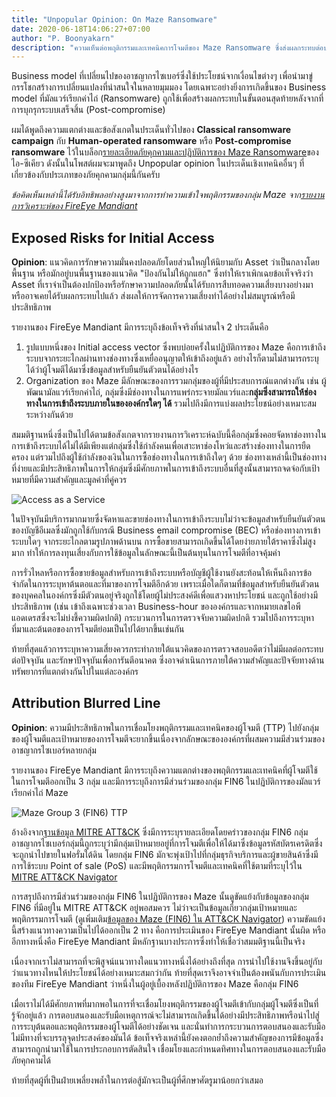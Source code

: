 ```yaml
---
title: "Unpopular Opinion: On Maze Ransomware"
date: 2020-06-18T14:06:27+07:00
author: "P. Boonyakarn"
description: "ความเห็นต่อพฤติกรรมและเทคนิคการโจมตีของ Maze Ransomware ซึ่งส่งผลกระทบต่อประสิทธืภาพในการตรวจจับและรับมือภัยคุกคาม"
---
```


Business model ที่เปลี่ยนไปของอาชญากรไซเบอร์ซึ่งใช้ประโยชน์จากเงื่อนไขต่างๆ เพื่อนำมาขู่กรรโชกสร้างการเปลี่ยนแปลงที่น่าสนใจในหลายมุมมอง โดยเฉพาะอย่างยิ่งการเกิดขึ้นของ Business model ที่มัลแวร์เรียกค่าไถ่ (Ransomware) ถูกใช้เพื่อสร้างผลกระทบในขั้นตอนสุดท้ายหลังจากที่การบุกรุกระบบเสร็จสิ้น (Post-compromise) 

ผมได้พูดถึงความแตกต่างและข้อสังเกตในประเด็นทั่วไปของ **Classical ransomware campaign** กับ **Human-operated ransomware** หรือ **Post-compromise ransomware** ไว้ในบล็อก[รายละเอียดภัยคุกคามและปฏิบัติการของ Maze Ransomware](https://www.i-secure.co.th/2020/06/threat-information-maze-ransomware/)ของไอ-ซีเคียว ดังนั้นในโพสต์ผมจะมาพูดถึง Unpopular opinion ในประเด็นเชิงเทคนิคอื่นๆ ที่เกี่ยวข้องกับประเภทของภัยคุกคามกลุ่มนี้กันครับ

*ข้อคิดเห็นเหล่านี้ได้รับอิทธิพลอย่างสูงมาจากการทำความเข้าใจพฤติกรรมของกลุ่ม Maze จาก[รายงานการวิเคราะห์ของ FireEye Mandiant](https://www.fireeye.com/blog/threat-research/2020/05/tactics-techniques-procedures-associated-with-maze-ransomware-incidents.html)*

## Exposed Risks for Initial Access

**Opinion**: แนวคิดการรักษาความมั่นคงปลอดภัยโดยส่วนใหญ่ให้นิยามกับ Asset ว่าเป็นกลางโดยพื้นฐาน หรือมักอยู่บนพื้นฐานของแนวคิด "ป้องกันไม่ให้ถูกแฮก" ซึ่งทำให้เราเพิกเฉยข้อเท็จจริงว่า Asset ที่เราจำเป็นต้องปกป้องหรือรักษาความปลอดภัยนั้นได้รับการสืบทอดความเสี่ยงบางอย่างมา หรืออาจเคยได้รับผลกระทบไปแล้ว ส่งผลให้การจัดการความเสี่ยงทำได้อย่างไม่สมบูรณ์หรือมีประสิทธิภาพ

รายงานของ FireEye Mandiant มีการระบุถึงข้อเท็จจริงที่น่าสนใจ 2 ประเด็นคือ

1. รูปแบบหนึ่งของ Initial access vector ซึ่งพบบ่อยครั้งในปฏิบัติการของ Maze คือการเข้าถึงระบบจากระยะไกลผ่านทางช่องทางซึ่งเหยื่ออนุญาตให้เข้าถึงอยู่แล้ว อย่างไรก็ตามไม่สามารถระบุได้ว่าผู้โจมตีได้มาซึ่งข้อมูลสำหรับยืนยันตัวตนได้อย่างไร
2. Organization ของ Maze มีลักษณะของการรวมกลุ่มของผู้ที่มีประสบการณ์แตกต่างกัน เช่น ผู้พัฒนามัลแวร์เรียกค่าไถ่, กลุ่มซึ่งมีช่องทางในการแพร่กระจายมัลแวร์และ**กลุ่มซึ่งสามารถให้ช่องทางในการเข้าถึงระบบภายในขององค์กรใดๆ ได้** รวมไปถึงมีการแบ่งผลประโยชน์อย่างเหมาะสมระหว่างกันด้วย

สมมติฐานหนึ่งซึ่งเป็นไปได้ตามข้อสังเกตจากรายงานการวิเคราะห์ฉบับนี้คือกลุ่มซึ่งคอยจัดหาช่องทางในการเข้าถึงระบบได้ไม่ได้มีเพียงแต่กลุ่มซึ่งใช้กำลังคนเพื่อเสาะหาช่องโหว่และสร้างช่องทางในการยืดครอง แต่รวมไปถึงผู้ใช้กำลังของเงินในการซื้อช่องทางในการเข้าถึงใดๆ ด้วย ช่องทางเหล่านี้เป็นช่องทางที่ง่ายและมีประสิทธิภาพในการให้กลุ่มซึ่งมีศักยภาพในการเข้าถึงระบบอื่นที่สูงนั้นสามารถจดจ่อกับเป้าหมายที่มีความสำคัญและมูลค่าที่คู่ควร

![Access as a Service](https://pandora-artifacts.s3.ap-southeast-1.amazonaws.com/public/zstTunD.png)

ในปัจจุบันมีบริการมากมายซึ่งจัดหาและขายช่องทางในการเข้าถึงระบบไม่ว่าจะข้อมูลสำหรับยืนยันตัวตนของบัญชีอีเมลซึ่งมักถูกใช้กับกรณี Business email compromise (BEC) หรือช่องทางการเข้าระบบใดๆ จากระยะไกลตามรูปภาพด้านบน การซื้อขายสามารถเกิดขึ้นได้โดยง่ายภายใต้ราคาซึ่งไม่สูงมาก ทำให้การลงทุนเสี่ยงกับการใช้ข้อมูลในลักษณะนี้เป็นต้นทุนในการโจมตีที่อาจคุ้มค่า

การรั่วไหลหรือการซื้อขายข้อมูลสำหรับการเข้าถึงระบบหรือบัญชีผู้ใช้งานยังสะท้อนให้เห็นถึงการข้อจำกัดในการระบุหาต้นตอและที่มาของการโจมตีอีกด้วย เพราะเมื่อใดก็ตามที่ข้อมูลสำหรับยืนยันตัวตนของบุคคลในองค์กรซึ่งมีตัวตนอยู่จริงถูกใช้โดยผู้ไม่ประสงค์ดีเพื่อแสวงหาประโยชน์ และถูกใช้อย่างมีประสิทธิภาพ (เช่น เข้าถึงเฉพาะช่วงเวลา Business-hour ขององค์กรและจากหมายเลขไอพีแอดเดรสซึ่งจะไม่บ่งชี้ความผิดปกติ) กระบวนการในการตรวจจับความผิดปกติ รวมไปถึงการระบุหาที่มาและต้นตอของการโจมตีย่อมเป็นไปได้ยากขึ้นเช่นกัน

ท้ายที่สุดแล้วการระบุหาความเสี่ยงควรกระทำภายใต้แนวคิดของการตรวจสอบอดีตว่าไม่มีผลต่อกระทบต่อปัจจุบัน และรักษาปัจจุบันเพื่อการันตีอนาคต ซึ่งอาจดำเนินการภายใต้ความสำคัญและปัจจัยทางด้านทรัพยากรที่แตกต่างกันไปในแต่ละองค์กร 

## Attribution Blurred Line

**Opinion**: ความมีประสิทธิภาพในการเชื่อมโยงพฤติกรรมและเทคนิคของผู้โจมตี (TTP) ไปยังกลุ่มของผู้โจมตีและเป้าหมายของการโจมตีจะยากขึ้นเนื่องจากลักษณะขององค์กรที่ผสมความมีส่วนร่วมของอาชญากรไซเบอร์หลายกลุ่ม

รายงานของ FireEye Mandiant มีการระบุถึงความแตกต่างของพฤติกรรมและเทคนิคที่ผู้โจมตีใช้ในการโจมตีออกเป็น 3 กลุ่ม และมีการระบุถึงการมีส่วนร่วมของกลุ่ม FIN6 ในปฏิบัติการของมัลแวร์เรียกค่าไถ่ Maze

![Maze Group 3 (FIN6) TTP](https://pandora-artifacts.s3.ap-southeast-1.amazonaws.com/public/mgCiWOl.png)

อ้างอิงจาก[ฐานข้อมูล MITRE ATT&CK](https://attack.mitre.org/groups/G0037/) ซึ่งมีการระบุรายละเอียดโดยคร่าวของกลุ่ม FIN6 กลุ่มอาชญากรไซเบอร์กลุ่มนี้ถูกระบุว่ามีกลุ่มเป้าหมายอยู่ที่การโจมตีเพื่อให้ได้มาซึ่งข้อมูลรหัสบัตรเครดิตซึ่งจะถูกนำไปขายในฟอรั่มใต้ดิน โดยกลุ่ม FIN6 มักจะพุ่งเป้าไปที่กลุ่มธุรกิจบริการและผู้ขายสินค้าซึ่งมีการใช้ระบบ Point of sale (PoS) และมีพฤติกรรมการโจมตีและเทคนิคที่ใช้ตามที่ระบุไว้ใน [MITRE ATT&CK Navigator](https://mitre-attack.github.io/attack-navigator/enterprise/#layerURL=https%3A%2F%2Fattack.mitre.org%2Fgroups%2FG0037%2FG0037-enterprise-layer.json)

การสรุปถึงการมีส่วนร่วมของกลุ่ม FIN6 ในปฏิบัติการของ Maze นั้นดูขัดแย้งกับข้อมูลของกลุ่ม FIN6 ที่มีอยู่ใน MITRE ATT&CK อยู่พอสมควร ไม่ว่าจะเป็นข้อมูลเกี่ยวกลุ่มเป้าหมายและพฤติกรรมการโจมตี (ดูเพิ่มเติม[ข้อมูลของ Maze (FIN6) ใน ATT&CK Navigator](https://gist.github.com/pe3zx/6c667a5eec90d066d30a4fb0a352a006#file-maze_group_3_fin6-json)) ความขัดแย้งนี้สร้างแนวทางความเป็นไปได้ออกเป็น 2 ทาง คือการประเมินของ FireEye Mandiant นั้นผิด หรืออีกทางหนึ่งคือ FireEye Mandiant มีหลักฐานบางประการซึ่งทำให้เชื่อว่าสมมติฐานนี้เป็นจริง

เนื่องจากเราไม่สามารถที่จะพิสูจน์แนวทางใดแนวทางหนึ่งได้อย่างถึงที่สุด การนำไปใช้งานจึงขึ้นอยู่กับว่าแนวทางไหนให้ประโยชน์ได้อย่างเหมาะสมกว่ากัน ท้ายที่สุดเราจึงอาจจำเป็นต้องพนันกับการประเมินของทีม FireEye Mandiant ว่าหนึ่งในผู้อยู่เบื้องหลังปฏิบัติการของ Maze คือกลุ่ม FIN6

เมื่อเราไม่ได้มีศักยภาพที่มากพอในการที่จะเชื่อมโยงพฤติกรรมของผู้โจมตีเข้ากับกลุ่มผู้โจมตีซึ่งเป็นที่รู้จักอยู่แล้ว การตอบสนองและรับมือเหตุการณ์จะไม่สามารถเกิดขึ้นได้อย่างมีประสิทธิภาพหรือนำไปสู่การระบุต้นตอและพฤติกรรมของผู้โจมตีได้อย่างชัดเจน และนั่นทำการกระบวนการตอบสนองและรับมือไม่มีทางที่จะบรรลุจุดประสงค์ของมันได้ ข้อเท็จจริงเหล่านี้ยังคงตอกย้ำถึงความสำคัญของการมีข้อมูลซึ่งสามารถถูกนำมาใช้ในการประกอบการตัดสินใจ เชื่อมโยงและกำหนดทิศทางในการตอบสนองและรับมือภัยคุกคามได้

ท้ายที่สุดผู้ที่เป็นฝ่ายเพลี่ยงพล้ำในการต่อสู้มักจะเป็นผู้ที่ศึกษาศัตรูมาน้อยกว่าเสมอ